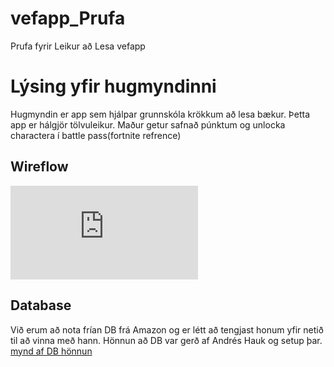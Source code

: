 # vefapp_Prufa
Prufa fyrir Leikur að Lesa vefapp

# Lýsing yfir hugmyndinni
Hugmyndin er app sem hjálpar grunnskóla krökkum að lesa bækur. Þetta app er hálgjör tölvuleikur. Maður getur safnað púnktum og unlocka charactera í battle pass(fortnite refrence)

## Wireflow
![mynd af wireflow](https://github.com/LeikuradLesa/vefapp_Prufa/blob/main/Wireflow.pdf)

## Database
Við erum að nota frían DB frá Amazon og er létt að tengjast honum yfir netið til að vinna með hann. Hönnun að DB var gerð af Andrés Hauk og setup þar.
[mynd af DB hönnun](https://github.com/LeikuradLesa/vefApp/blob/main/DBSchema.pdf)
